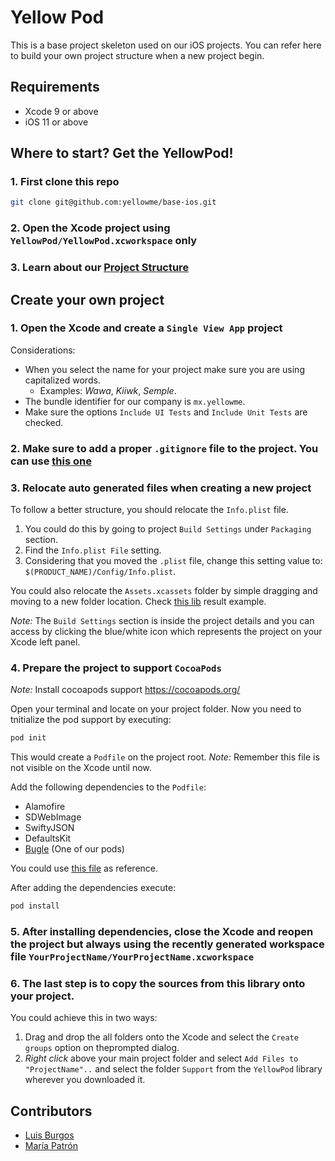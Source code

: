 # Yellow Pod

This is a base project skeleton used on our iOS projects. You can refer here to build your own project structure when a new project begin.

## Requirements

* Xcode 9 or above
* iOS 11 or above

## Where to start? Get the YellowPod!

### 1. First clone this repo

``` bash
git clone git@github.com:yellowme/base-ios.git
```

### 2. Open the Xcode project using `YellowPod/YellowPod.xcworkspace` only

### 3. Learn about our [Project Structure](./YellowPod/README.md)

## Create your own project

### 1. Open the Xcode and create a `Single View App` project

Considerations:

* When you select the name for your project make sure you are using capitalized words. 
  * Examples: *Wawa*, *Kiiwk*, *Semple*.
* The bundle identifier for our company is `mx.yellowme`.
* Make sure the options `Include UI Tests` and `Include Unit Tests` are checked.

### 2. Make sure to add a proper `.gitignore` file to the project. You can use [this one](./YellowPod/.gitignore)

### 3. Relocate auto generated files when creating a new project

To follow a better structure, you should relocate the `Info.plist` file.

1. You could do this by going to project `Build Settings` under `Packaging` section.
2. Find the `Info.plist File` setting.
3. Considering that you moved the `.plist` file, change this setting value to: `$(PRODUCT_NAME)/Config/Info.plist`.

You could also relocate the `Assets.xcassets` folder by simple dragging and moving to a new folder location. Check [this lib](./YellowPod/YellowPod/Config) result example.

*Note:* The `Build Settings` section is inside the project details and you can access by clicking the blue/white icon which represents the project on your Xcode left panel.

### 4. Prepare the project to support `CocoaPods`

*Note:* Install cocoapods support https://cocoapods.org/

Open your terminal and locate on your project folder. Now you need to tnitialize the pod support by executing:

``` bash
pod init
```

This would create a `Podfile` on the project root. *Note:* Remember this file is not visible on the Xcode until now.

Add the following dependencies to the `Podfile`:

* Alamofire
* SDWebImage
* SwiftyJSON
* DefaultsKit
* [Bugle](https://github.com/yellowme/Bugle) (One of our pods)

You could use [this file](./YellowPod/Podfile) as reference.

After adding the dependencies execute:

``` bash
pod install
```

### 5. After installing dependencies, close the Xcode and **reopen the project** but always using the recently generated workspace file `YourProjectName/YourProjectName.xcworkspace`

### 6. The last step is to copy the sources from this library onto your project.

You could achieve this in two ways:

1. Drag and drop the all folders onto the Xcode and select the `Create groups` option on theprompted dialog.
2. *Right click* above your main project folder and select `Add Files to "ProjectName"..` and select the folder `Support` from the `YellowPod` library wherever you downloaded it.

## Contributors

* [Luis Burgos](https://github.com/LuisBurgos)
* [María Patrón](https://github.com/maj24)
